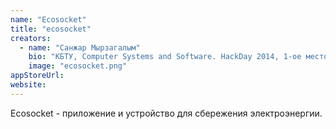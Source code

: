 ```yaml
---
name: "Ecosocket"
title: "ecosocket"
creators:
  - name: "Санжар Мырзагалым"
    bio: "КБТУ, Computer Systems and Software. HackDay 2014, 1-ое место в секции IT. Топ 10 стартапов Азии на Echelon 2015."
    image: "ecosocket.png"
appStoreUrl:
website:
---
```


Ecosocket - приложение и устройство для сбережения электроэнергии.
